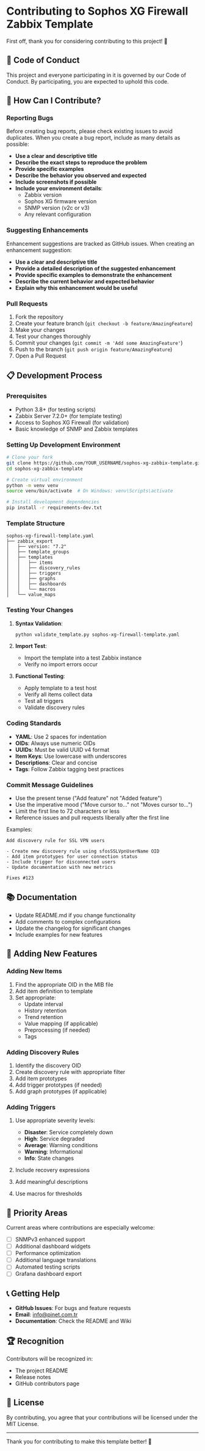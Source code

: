 # Contributing to Sophos XG Firewall Zabbix Template

First off, thank you for considering contributing to this project! 🎉

## 🤝 Code of Conduct

This project and everyone participating in it is governed by our Code of Conduct. By participating, you are expected to uphold this code.

## 🚀 How Can I Contribute?

### Reporting Bugs

Before creating bug reports, please check existing issues to avoid duplicates. When you create a bug report, include as many details as possible:

- **Use a clear and descriptive title**
- **Describe the exact steps to reproduce the problem**
- **Provide specific examples**
- **Describe the behavior you observed and expected**
- **Include screenshots if possible**
- **Include your environment details**:
  - Zabbix version
  - Sophos XG firmware version
  - SNMP version (v2c or v3)
  - Any relevant configuration

### Suggesting Enhancements

Enhancement suggestions are tracked as GitHub issues. When creating an enhancement suggestion:

- **Use a clear and descriptive title**
- **Provide a detailed description of the suggested enhancement**
- **Provide specific examples to demonstrate the enhancement**
- **Describe the current behavior and expected behavior**
- **Explain why this enhancement would be useful**

### Pull Requests

1. Fork the repository
2. Create your feature branch (`git checkout -b feature/AmazingFeature`)
3. Make your changes
4. Test your changes thoroughly
5. Commit your changes (`git commit -m 'Add some AmazingFeature'`)
6. Push to the branch (`git push origin feature/AmazingFeature`)
7. Open a Pull Request

## 📋 Development Process

### Prerequisites

- Python 3.8+ (for testing scripts)
- Zabbix Server 7.2.0+ (for template testing)
- Access to Sophos XG Firewall (for validation)
- Basic knowledge of SNMP and Zabbix templates

### Setting Up Development Environment

```bash
# Clone your fork
git clone https://github.com/YOUR_USERNAME/sophos-xg-zabbix-template.git
cd sophos-xg-zabbix-template

# Create virtual environment
python -m venv venv
source venv/bin/activate  # On Windows: venv\Scripts\activate

# Install development dependencies
pip install -r requirements-dev.txt
```

### Template Structure

```
sophos-xg-firewall-template.yaml
├── zabbix_export
│   ├── version: "7.2"
│   ├── template_groups
│   ├── templates
│   │   ├── items
│   │   ├── discovery_rules
│   │   ├── triggers
│   │   ├── graphs
│   │   ├── dashboards
│   │   └── macros
│   └── value_maps
```

### Testing Your Changes

1. **Syntax Validation**:
   ```bash
   python validate_template.py sophos-xg-firewall-template.yaml
   ```

2. **Import Test**:
   - Import the template into a test Zabbix instance
   - Verify no import errors occur

3. **Functional Testing**:
   - Apply template to a test host
   - Verify all items collect data
   - Test all triggers
   - Validate discovery rules

### Coding Standards

- **YAML**: Use 2 spaces for indentation
- **OIDs**: Always use numeric OIDs
- **UUIDs**: Must be valid UUID v4 format
- **Item Keys**: Use lowercase with underscores
- **Descriptions**: Clear and concise
- **Tags**: Follow Zabbix tagging best practices

### Commit Message Guidelines

- Use the present tense ("Add feature" not "Added feature")
- Use the imperative mood ("Move cursor to..." not "Moves cursor to...")
- Limit the first line to 72 characters or less
- Reference issues and pull requests liberally after the first line

Examples:
```
Add discovery rule for SSL VPN users

- Create new discovery rule using sfosSSLVpnUserName OID
- Add item prototypes for user connection status
- Include trigger for disconnected users
- Update documentation with new metrics

Fixes #123
```

## 📚 Documentation

- Update README.md if you change functionality
- Add comments to complex configurations
- Update the changelog for significant changes
- Include examples for new features

## 🔧 Adding New Features

### Adding New Items

1. Find the appropriate OID in the MIB file
2. Add item definition to template
3. Set appropriate:
   - Update interval
   - History retention
   - Trend retention
   - Value mapping (if applicable)
   - Preprocessing (if needed)
   - Tags

### Adding Discovery Rules

1. Identify the discovery OID
2. Create discovery rule with appropriate filter
3. Add item prototypes
4. Add trigger prototypes (if needed)
5. Add graph prototypes (if applicable)

### Adding Triggers

1. Use appropriate severity levels:
   - **Disaster**: Service completely down
   - **High**: Service degraded
   - **Average**: Warning conditions
   - **Warning**: Informational
   - **Info**: State changes

2. Include recovery expressions
3. Add meaningful descriptions
4. Use macros for thresholds

## 🎯 Priority Areas

Current areas where contributions are especially welcome:

- [ ] SNMPv3 enhanced support
- [ ] Additional dashboard widgets
- [ ] Performance optimization
- [ ] Additional language translations
- [ ] Automated testing scripts
- [ ] Grafana dashboard export

## 📞 Getting Help

- **GitHub Issues**: For bugs and feature requests
- **Email**: info@pinet.com.tr
- **Documentation**: Check the README and Wiki

## 🏆 Recognition

Contributors will be recognized in:
- The project README
- Release notes
- GitHub contributors page

## 📄 License

By contributing, you agree that your contributions will be licensed under the MIT License.

---

Thank you for contributing to make this template better! 🙏 